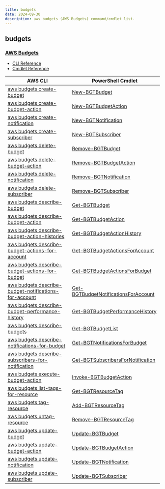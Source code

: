 ```yaml
---
title: budgets
date: 2024-09-30
description: aws budgets (AWS Budgets) command/cmdlet list.
---
```


## budgets

### [AWS Budgets](https://aws.amazon.com/aws-cost-management/aws-budgets/)

* [CLI Reference](https://awscli.amazonaws.com/v2/documentation/api/latest/reference/budgets/index.html)
* [Cmdlet Reference](https://docs.aws.amazon.com/powershell/latest/reference/items/AWS_Budgets_cmdlets.html)

|AWS CLI|PowerShell Cmdlet|
|----|----|
|[aws budgets create-budget](https://awscli.amazonaws.com/v2/documentation/api/latest/reference/budgets/create-budget.html)|[New-BGTBudget](https://docs.aws.amazon.com/powershell/latest/reference/items/New-BGTBudget.html)|
|[aws budgets create-budget-action](https://awscli.amazonaws.com/v2/documentation/api/latest/reference/budgets/create-budget-action.html)|[New-BGTBudgetAction](https://docs.aws.amazon.com/powershell/latest/reference/items/New-BGTBudgetAction.html)|
|[aws budgets create-notification](https://awscli.amazonaws.com/v2/documentation/api/latest/reference/budgets/create-notification.html)|[New-BGTNotification](https://docs.aws.amazon.com/powershell/latest/reference/items/New-BGTNotification.html)|
|[aws budgets create-subscriber](https://awscli.amazonaws.com/v2/documentation/api/latest/reference/budgets/create-subscriber.html)|[New-BGTSubscriber](https://docs.aws.amazon.com/powershell/latest/reference/items/New-BGTSubscriber.html)|
|[aws budgets delete-budget](https://awscli.amazonaws.com/v2/documentation/api/latest/reference/budgets/delete-budget.html)|[Remove-BGTBudget](https://docs.aws.amazon.com/powershell/latest/reference/items/Remove-BGTBudget.html)|
|[aws budgets delete-budget-action](https://awscli.amazonaws.com/v2/documentation/api/latest/reference/budgets/delete-budget-action.html)|[Remove-BGTBudgetAction](https://docs.aws.amazon.com/powershell/latest/reference/items/Remove-BGTBudgetAction.html)|
|[aws budgets delete-notification](https://awscli.amazonaws.com/v2/documentation/api/latest/reference/budgets/delete-notification.html)|[Remove-BGTNotification](https://docs.aws.amazon.com/powershell/latest/reference/items/Remove-BGTNotification.html)|
|[aws budgets delete-subscriber](https://awscli.amazonaws.com/v2/documentation/api/latest/reference/budgets/delete-subscriber.html)|[Remove-BGTSubscriber](https://docs.aws.amazon.com/powershell/latest/reference/items/Remove-BGTSubscriber.html)|
|[aws budgets describe-budget](https://awscli.amazonaws.com/v2/documentation/api/latest/reference/budgets/describe-budget.html)|[Get-BGTBudget](https://docs.aws.amazon.com/powershell/latest/reference/items/Get-BGTBudget.html)|
|[aws budgets describe-budget-action](https://awscli.amazonaws.com/v2/documentation/api/latest/reference/budgets/describe-budget-action.html)|[Get-BGTBudgetAction](https://docs.aws.amazon.com/powershell/latest/reference/items/Get-BGTBudgetAction.html)|
|[aws budgets describe-budget-action-histories](https://awscli.amazonaws.com/v2/documentation/api/latest/reference/budgets/describe-budget-action-histories.html)|[Get-BGTBudgetActionHistory](https://docs.aws.amazon.com/powershell/latest/reference/items/Get-BGTBudgetActionHistory.html)|
|[aws budgets describe-budget-actions-for-account](https://awscli.amazonaws.com/v2/documentation/api/latest/reference/budgets/describe-budget-actions-for-account.html)|[Get-BGTBudgetActionsForAccount](https://docs.aws.amazon.com/powershell/latest/reference/items/Get-BGTBudgetActionsForAccount.html)|
|[aws budgets describe-budget-actions-for-budget](https://awscli.amazonaws.com/v2/documentation/api/latest/reference/budgets/describe-budget-actions-for-budget.html)|[Get-BGTBudgetActionsForBudget](https://docs.aws.amazon.com/powershell/latest/reference/items/Get-BGTBudgetActionsForBudget.html)|
|[aws budgets describe-budget-notifications-for-account](https://awscli.amazonaws.com/v2/documentation/api/latest/reference/budgets/describe-budget-notifications-for-account.html)|[Get-BGTBudgetNotificationsForAccount](https://docs.aws.amazon.com/powershell/latest/reference/items/Get-BGTBudgetNotificationsForAccount.html)|
|[aws budgets describe-budget-performance-history](https://awscli.amazonaws.com/v2/documentation/api/latest/reference/budgets/describe-budget-performance-history.html)|[Get-BGTBudgetPerformanceHistory](https://docs.aws.amazon.com/powershell/latest/reference/items/Get-BGTBudgetPerformanceHistory.html)|
|[aws budgets describe-budgets](https://awscli.amazonaws.com/v2/documentation/api/latest/reference/budgets/describe-budgets.html)|[Get-BGTBudgetList](https://docs.aws.amazon.com/powershell/latest/reference/items/Get-BGTBudgetList.html)|
|[aws budgets describe-notifications-for-budget](https://awscli.amazonaws.com/v2/documentation/api/latest/reference/budgets/describe-notifications-for-budget.html)|[Get-BGTNotificationsForBudget](https://docs.aws.amazon.com/powershell/latest/reference/items/Get-BGTNotificationsForBudget.html)|
|[aws budgets describe-subscribers-for-notification](https://awscli.amazonaws.com/v2/documentation/api/latest/reference/budgets/describe-subscribers-for-notification.html)|[Get-BGTSubscribersForNotification](https://docs.aws.amazon.com/powershell/latest/reference/items/Get-BGTSubscribersForNotification.html)|
|[aws budgets execute-budget-action](https://awscli.amazonaws.com/v2/documentation/api/latest/reference/budgets/execute-budget-action.html)|[Invoke-BGTBudgetAction](https://docs.aws.amazon.com/powershell/latest/reference/items/Invoke-BGTBudgetAction.html)|
|[aws budgets list-tags-for-resource](https://awscli.amazonaws.com/v2/documentation/api/latest/reference/budgets/list-tags-for-resource.html)|[Get-BGTResourceTag](https://docs.aws.amazon.com/powershell/latest/reference/items/Get-BGTResourceTag.html)|
|[aws budgets tag-resource](https://awscli.amazonaws.com/v2/documentation/api/latest/reference/budgets/tag-resource.html)|[Add-BGTResourceTag](https://docs.aws.amazon.com/powershell/latest/reference/items/Add-BGTResourceTag.html)|
|[aws budgets untag-resource](https://awscli.amazonaws.com/v2/documentation/api/latest/reference/budgets/untag-resource.html)|[Remove-BGTResourceTag](https://docs.aws.amazon.com/powershell/latest/reference/items/Remove-BGTResourceTag.html)|
|[aws budgets update-budget](https://awscli.amazonaws.com/v2/documentation/api/latest/reference/budgets/update-budget.html)|[Update-BGTBudget](https://docs.aws.amazon.com/powershell/latest/reference/items/Update-BGTBudget.html)|
|[aws budgets update-budget-action](https://awscli.amazonaws.com/v2/documentation/api/latest/reference/budgets/update-budget-action.html)|[Update-BGTBudgetAction](https://docs.aws.amazon.com/powershell/latest/reference/items/Update-BGTBudgetAction.html)|
|[aws budgets update-notification](https://awscli.amazonaws.com/v2/documentation/api/latest/reference/budgets/update-notification.html)|[Update-BGTNotification](https://docs.aws.amazon.com/powershell/latest/reference/items/Update-BGTNotification.html)|
|[aws budgets update-subscriber](https://awscli.amazonaws.com/v2/documentation/api/latest/reference/budgets/update-subscriber.html)|[Update-BGTSubscriber](https://docs.aws.amazon.com/powershell/latest/reference/items/Update-BGTSubscriber.html)|

